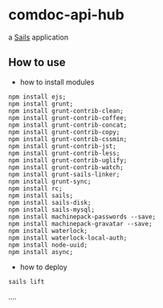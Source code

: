 # comdoc-api-hub

a [Sails](http://sailsjs.org) application


## How to use

* how to install modules

```
npm install ejs;
npm install grunt;
npm install grunt-contrib-clean;
npm install grunt-contrib-coffee;
npm install grunt-contrib-concat;
npm install grunt-contrib-copy;
npm install grunt-contrib-cssmin;
npm install grunt-contrib-jst;
npm install grunt-contrib-less;
npm install grunt-contrib-uglify;
npm install grunt-contrib-watch;
npm install grunt-sails-linker;
npm install grunt-sync;
npm install rc;
npm install sails;
npm install sails-disk;
npm install sails-mysql;
npm install machinepack-passwords --save;
npm install machinepack-gravatar --save;
npm install waterlock;
npm install waterlock-local-auth;
npm install node-uuid;
npm install async;

```

* how to deploy

``` 
sails lift
```

....